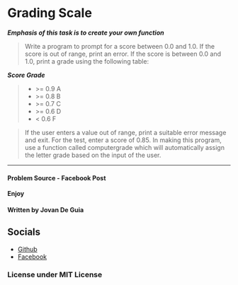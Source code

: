 # Grading Scale

___Emphasis of this task is to create your own function___

> Write a program to prompt for a score between 0.0 and 1.0. 
If the score is out of range, print an error. 
If the score is between 0.0 and 1.0, print a grade using the following table:

***Score Grade***
> - \>= 0.9 A
> - \>= 0.8 B
> - \>= 0.7 C
> - \>= 0.6 D
> - < 0.6 F

> If the user enters a value out of range, print a suitable error message and exit. For the test, enter a score of 0.85.
> In making this program, use a function called computergrade which will automatically assign the letter grade based on the input of the user.

----

#### Problem Source - Facebook Post

****Enjoy****

#### Written by Jovan De Guia

## Socials

- [Github](https://github.com/jxmked)
- [Facebook](https://www.facebook.com/deguia25)

### License under MIT License